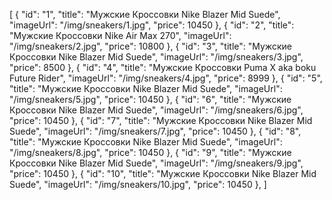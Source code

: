 [
 {
  "id": "1",
  "title": "Мужские Кроссовки Nike Blazer Mid Suede",
  "imageUrl": "/img/sneakers/1.jpg",
  "price": 10450
 },
  {
  "id": "2",
  "title": "Мужские Кроссовки Nike Air Max 270",
  "imageUrl": "/img/sneakers/2.jpg",
  "price": 10800
 },
  {
  "id": "3",
  "title": "Мужские Кроссовки Nike Blazer Mid Suede",
  "imageUrl": "/img/sneakers/3.jpg",
  "price": 8500
 },
  {
  "id": "4",
  "title": "Мужские Кроссовки Puma X aka boku Future Rider",
  "imageUrl": "/img/sneakers/4.jpg",
  "price": 8999
 },
 {
  "id": "5",
  "title": "Мужские Кроссовки Nike Blazer Mid Suede",
  "imageUrl": "/img/sneakers/5.jpg",
  "price": 10450
 },
  {
  "id": "6",
  "title": "Мужские Кроссовки Nike Blazer Mid Suede",
  "imageUrl": "/img/sneakers/6.jpg",
  "price": 10450
 },
 {
  "id": "7",
  "title": "Мужские Кроссовки Nike Blazer Mid Suede",
  "imageUrl": "/img/sneakers/7.jpg",
  "price": 10450
 },
 {
  "id": "8",
  "title": "Мужские Кроссовки Nike Blazer Mid Suede",
  "imageUrl": "/img/sneakers/8.jpg",
  "price": 10450
 },
 {
  "id": "9",
  "title": "Мужские Кроссовки Nike Blazer Mid Suede",
  "imageUrl": "/img/sneakers/9.jpg",
  "price": 10450
 },
 {
  "id": "10",
  "title": "Мужские Кроссовки Nike Blazer Mid Suede",
  "imageUrl": "/img/sneakers/10.jpg",
  "price": 10450
 },
]